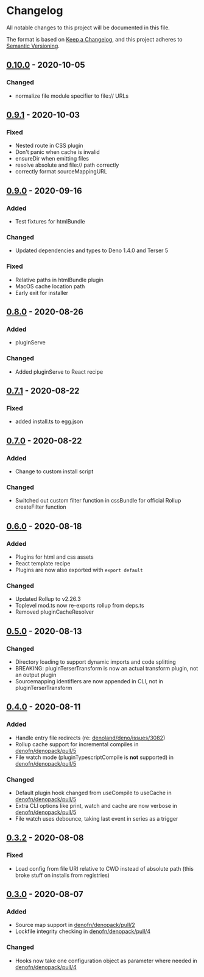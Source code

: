 # Changelog

All notable changes to this project will be documented in this file.

The format is based on [Keep a Changelog](https://keepachangelog.com/en/1.0.0/),
and this project adheres to
[Semantic Versioning](https://semver.org/spec/v2.0.0.html).

## [0.10.0](https://github.com/denofn/denopack/compare/0.9.1..0.10.0) - 2020-10-05

### Changed

- normalize file module specifier to file:// URLs

## [0.9.1](https://github.com/denofn/denopack/compare/0.9.0..0.9.1) - 2020-10-03

### Fixed

- Nested route in CSS plugin
- Don't panic when cache is invalid
- ensureDir when emitting files
- resolve absolute and file:// path correctly
- correctly format sourceMappingURL

## [0.9.0](https://github.com/denofn/denopack/compare/0.8.0..0.9.0) - 2020-09-16

### Added

- Test fixtures for htmlBundle

### Changed

- Updated dependencies and types to Deno 1.4.0 and Terser 5

### Fixed

- Relative paths in htmlBundle plugin
- MacOS cache location path
- Early exit for installer

## [0.8.0](https://github.com/denofn/denopack/compare/0.7.1..0.8.0) - 2020-08-26

### Added

- pluginServe

### Changed

- Added pluginServe to React recipe

## [0.7.1](https://github.com/denofn/denopack/compare/0.7.0..0.7.1) - 2020-08-22

### Fixed

- added install.ts to egg.json

## [0.7.0](https://github.com/denofn/denopack/compare/0.6.0..0.7.0) - 2020-08-22

### Added

- Change to custom install script

### Changed

- Switched out custom filter function in cssBundle for official Rollup
  createFilter function

## [0.6.0](https://github.com/denofn/denopack/compare/0.5.0..0.6.0) - 2020-08-18

### Added

- Plugins for html and css assets
- React template recipe
- Plugins are now also exported with `export default`

### Changed

- Updated Rollup to v2.26.3
- Toplevel mod.ts now re-exports rollup from deps.ts
- Removed pluginCacheResolver

## [0.5.0](https://github.com/denofn/denopack/compare/0.4.0..0.5.0) - 2020-08-13

### Changed

- Directory loading to support dynamic imports and code splitting
- BREAKING: pluginTerserTransform is now an actual transform plugin, not an
  output plugin
- Sourcemapping identifiers are now appended in CLI, not in
  pluginTerserTransform

## [0.4.0](https://github.com/denofn/denopack/compare/0.3.2..0.4.0) - 2020-08-11

### Added

- Handle entry file redirects (re:
  [denoland/deno/issues/3082](https://github.com/denoland/deno/issues/3082))
- Rollup cache support for incremental compiles in
  [denofn/denopack/pull/5](https://github.com/denofn/denopack/pull/5)
- File watch mode (pluginTypescriptCompile is **not** supported) in
  [denofn/denopack/pull/5](https://github.com/denofn/denopack/pull/5)

### Changed

- Default plugin hook changed from useCompile to useCache in
  [denofn/denopack/pull/5](https://github.com/denofn/denopack/pull/5)
- Extra CLI options like print, watch and cache are now verbose in
  [denofn/denopack/pull/5](https://github.com/denofn/denopack/pull/5)
- File watch uses debounce, taking last event in series as a trigger

## [0.3.2](https://github.com/denofn/denopack/compare/0.3.0..0.3.2) - 2020-08-08

### Fixed

- Load config from file URI relative to CWD instead of absolute path (this broke
  stuff on installs from registries)

## [0.3.0](https://github.com/denofn/denopack/compare/0.2.0..0.3.0) - 2020-08-07

### Added

- Source map support in
  [denofn/denopack/pull/2](https://github.com/denofn/denopack/pull/2)
- Lockfile integrity checking in
  [denofn/denopack/pull/4](https://github.com/denofn/denopack/pull/4)

### Changed

- Hooks now take one configuration object as parameter where needed in
  [denofn/denopack/pull/4](https://github.com/denofn/denopack/pull/4)
